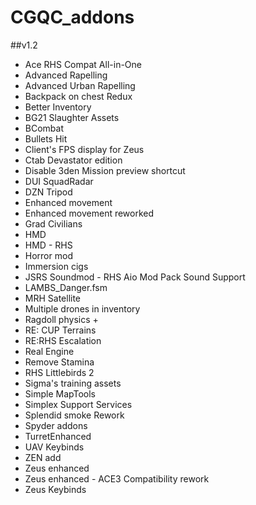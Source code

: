 # CGQC_addons

##v1.2
- Ace RHS Compat All-in-One
- Advanced Rapelling
- Advanced Urban Rapelling
- Backpack on chest Redux
- Better Inventory
- BG21 Slaughter Assets
- BCombat
- Bullets Hit
- Client's FPS display for Zeus
- Ctab Devastator edition
- Disable 3den Mission preview shortcut
- DUI SquadRadar
- DZN Tripod
- Enhanced movement
- Enhanced movement reworked
- Grad Civilians
- HMD
- HMD - RHS
- Horror mod
- Immersion cigs
- JSRS Soundmod - RHS Aio Mod Pack Sound Support
- LAMBS_Danger.fsm
- MRH Satellite
- Multiple drones in inventory
- Ragdoll physics +
- RE: CUP Terrains
- RE:RHS Escalation
- Real Engine
- Remove Stamina
- RHS Littlebirds 2
- Sigma's training assets
- Simple MapTools
- Simplex Support Services
- Splendid smoke Rework
- Spyder addons
- TurretEnhanced
- UAV Keybinds
- ZEN add
- Zeus enhanced
- Zeus enhanced - ACE3 Compatibility rework
- Zeus Keybinds
